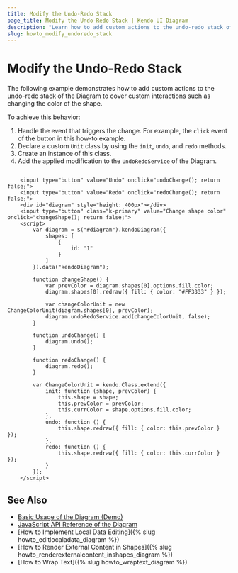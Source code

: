 ```yaml
---
title: Modify the Undo-Redo Stack
page_title: Modify the Undo-Redo Stack | Kendo UI Diagram
description: "Learn how to add custom actions to the undo-redo stack of the Kendo UI Diagram."
slug: howto_modify_undoredo_stack
---
```


# Modify the Undo-Redo Stack

The following example demonstrates how to add custom actions to the undo-redo stack of the Diagram to cover custom interactions such as changing the color of the shape.

To achieve this behavior:

1. Handle the event that triggers the change. For example, the `click` event of the button in this how-to example.
2. Declare a custom `Unit` class by using the `init`, `undo`, and `redo` methods.
3. Create an instance of this class.
4. Add the applied modification to the `UndoRedoService` of the Diagram.

```dojo

    <input type="button" value="Undo" onclick="undoChange(); return false;">
    <input type="button" value="Redo" onclick="redoChange(); return false;">
    <div id="diagram" style="height: 400px"></div>
    <input type="button" class="k-primary" value="Change shape color" onclick="changeShape(); return false;">
    <script>
        var diagram = $("#diagram").kendoDiagram({
            shapes: [
                {
                    id: "1"
                }
            ]
        }).data("kendoDiagram");

        function changeShape() {
            var prevColor = diagram.shapes[0].options.fill.color;
            diagram.shapes[0].redraw({ fill: { color: "#FF3333" } });

            var changeColorUnit = new ChangeColorUnit(diagram.shapes[0], prevColor);
            diagram.undoRedoService.add(changeColorUnit, false);
        }

        function undoChange() {
            diagram.undo();
        }

        function redoChange() {
            diagram.redo();
        }

        var ChangeColorUnit = kendo.Class.extend({
            init: function (shape, prevColor) {
                this.shape = shape;
                this.prevColor = prevColor;
                this.currColor = shape.options.fill.color;
            },
            undo: function () {
                this.shape.redraw({ fill: { color: this.prevColor } });
            },
            redo: function () {
                this.shape.redraw({ fill: { color: this.currColor } });
            }
        });
    </script>

```

## See Also

* [Basic Usage of the Diagram (Demo)](https://demos.telerik.com/kendo-ui/diagram/index)
* [JavaScript API Reference of the Diagram](/api/javascript/dataviz/ui/diagram)
* [How to Implement Local Data Editing]({% slug howto_editlocaladata_diagram %})
* [How to Render External Content in Shapes]({% slug howto_renderexternalcontent_inshapes_diagram %})
* [How to Wrap Text]({% slug howto_wraptext_diagram %})

